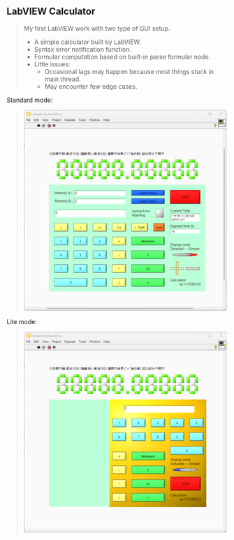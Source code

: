 LabVIEW Calculator
---
> My first LabVIEW work with two type of GUI setup.
> 
> - A simple calculator built by LabVIEW.
> - Syntax error notification function.
> - Formular computation based on built-in parse formular node.
> - Little issues:
>   - Occasional lags may happen because most things stuck in main thread.
>   - May encounter few edge cases.
> 
Standard mode:
> 
> ![Calculator GUI](./images/GUI1.png)
>
Lite mode:
>
> ![Calculator GUI2](./images/GUI2.png)
> 

